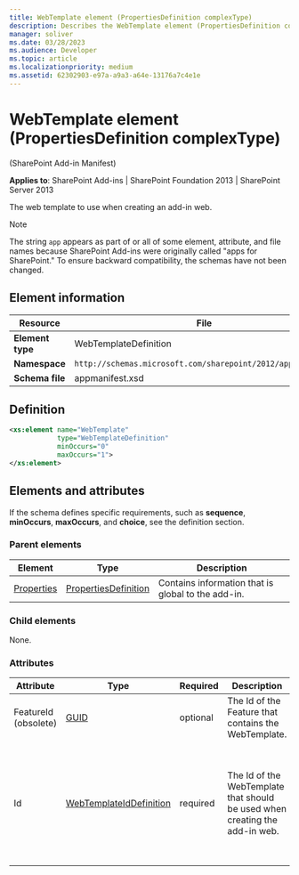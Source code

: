 ```yaml
---
title: WebTemplate element (PropertiesDefinition complexType)
description: Describes the WebTemplate element (PropertiesDefinition complexType) and provides the element's definition, information, parent elements, and attributes.
manager: soliver
ms.date: 03/28/2023
ms.audience: Developer
ms.topic: article
ms.localizationpriority: medium
ms.assetid: 62302903-e97a-a9a3-a64e-13176a7c4e1e
---
```


# WebTemplate element (PropertiesDefinition complexType)

(SharePoint Add-in Manifest)

**Applies to**: SharePoint Add-ins | SharePoint Foundation 2013 | SharePoint Server 2013

The web template to use when creating an add-in web.

> [!NOTE]
> The string `app` appears as part of or all of some element, attribute, and file names because SharePoint Add-ins were originally called "apps for SharePoint." To ensure backward compatibility, the schemas have not been changed.

## Element information

|     Resource     |                            File                             |
| ---------------- | ----------------------------------------------------------- |
| **Element type** | WebTemplateDefinition                                       |
| **Namespace**    | `http://schemas.microsoft.com/sharepoint/2012/app/manifest` |
| **Schema file**  | appmanifest.xsd                                             |

## Definition

```XML
<xs:element name="WebTemplate"
            type="WebTemplateDefinition"
            minOccurs="0"
            maxOccurs="1">
</xs:element>
```

## Elements and attributes

If the schema defines specific requirements, such as **sequence**, **minOccurs**, **maxOccurs**, and **choice**, see the definition section.

### Parent elements

|                                         Element                                         |                                          Type                                          |                    Description                     |
| --------------------------------------------------------------------------------------- | -------------------------------------------------------------------------------------- | -------------------------------------------------- |
| [Properties](properties-element-appdefinition-complextypesharepoint-add-in-manifest.md) | [PropertiesDefinition](propertiesdefinition-complextype-sharepoint-add-in-manifest.md) | Contains information that is global to the add-in. |

### Child elements

None.

### Attributes

| Attribute | Type | Required | Description | Possible values |
| --- | --- | --- | --- | --- |
| FeatureId (obsolete) | [GUID](guid-simpletype-sharepoint-add-in-manifest.md) | optional | The Id of the Feature that contains the WebTemplate. | Obsolete. Do not use. Values of the GUID type. |
| Id  | [WebTemplateIdDefinition](webtemplateiddefinition-simpletype-sharepoint-add-in-manifest.md) | required | The Id of the WebTemplate that should be used when creating the add-in web. | This type is a string of the form `{hyphenated\_GUID}#web\_template_name`  <br \><br \>The hyphenated_GUID is the GUID of the add-in web Feature that contains the [WebTemplate Element (Web Template)](webtemplate-element-web-template.md) that defines the site type of the add-in web. <br \><br \>The web\_template\_name is the value of the **Name** attribute of that [WebTemplate Element (Web Template)](webtemplate-element-web-template.md). Note that the braces `{}` and the `#` are mandatory. |
